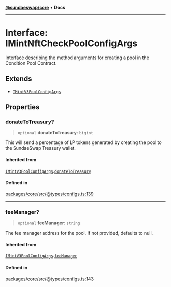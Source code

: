 [**@sundaeswap/core**](../../README.md) • **Docs**

***

# Interface: IMintNftCheckPoolConfigArgs

Interface describing the method arguments for creating a pool
in the Condition Pool Contract.

## Extends

- [`IMintV3PoolConfigArgs`](IMintV3PoolConfigArgs.md)

## Properties

### donateToTreasury?

> `optional` **donateToTreasury**: `bigint`

This will send a percentage of LP tokens generated by creating the pool
to the SundaeSwap Treasury wallet.

#### Inherited from

[`IMintV3PoolConfigArgs`](IMintV3PoolConfigArgs.md).[`donateToTreasury`](IMintV3PoolConfigArgs.md#donatetotreasury)

#### Defined in

[packages/core/src/@types/configs.ts:139](https://github.com/SundaeSwap-finance/sundae-sdk/blob/main/packages/core/src/@types/configs.ts#L139)

***

### feeManager?

> `optional` **feeManager**: `string`

The fee manager address for the pool. If not provided, defaults to null.

#### Inherited from

[`IMintV3PoolConfigArgs`](IMintV3PoolConfigArgs.md).[`feeManager`](IMintV3PoolConfigArgs.md#feemanager)

#### Defined in

[packages/core/src/@types/configs.ts:143](https://github.com/SundaeSwap-finance/sundae-sdk/blob/main/packages/core/src/@types/configs.ts#L143)

